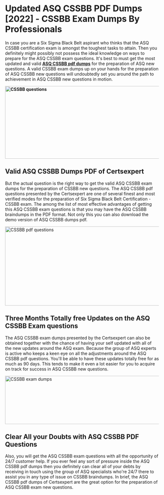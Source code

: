 <h1><strong>Updated ASQ CSSBB PDF Dumps [2022] - CSSBB Exam Dumps By Professionals&nbsp;</strong></h1>
<p><span style="font-weight: 400;">In case you are a Six Sigma Black Belt aspirant who thinks that the ASQ CSSBB certification exam is amongst the toughest tasks to attain. Then you definitely might possibly not possess the ideal knowledge on ways to prepare for the ASQ CSSBB exam questions. It's best to must get the most updated and valid <strong><a href="https://www.certsexpert.com/CSSBB-pdf-questions.html">ASQ CSSBB pdf dumps</a></strong> for the preparation of ASQ new questions. A valid  CSSBB exam dumps up on your hands for the preparation of ASQ CSSBB new questions will undoubtedly set you around the path to achievement in ASQ CSSBB new questions in motion.</span></p>
<p><span style="font-weight: 400;"><strong><img style="display: block; margin-left: auto; margin-right: auto;" src="https://i.ibb.co/QXh983F/73475278-2429792180625311-4586132736837681152-n.jpg" alt="CSSBB questions" width="632" height="238" /></strong></span></p>
<h2><strong>Valid ASQ CSSBB Dumps PDF of Certsexpert</strong></h2>
<p><span style="font-weight: 400;">But the actual question is the right way to get the valid ASQ CSSBB exam dumps for the preparation of CSSBB new questions. The ASQ CSSBB pdf questions presented by the Certsexpert are one of several finest and most verified modes for the preparation of Six Sigma Black Belt Certification - CSSBB exam. The among the list of most effective advantages of getting this ASQ CSSBB exam questions is that you may have the ASQ CSSBB braindumps in the PDF format. Not only this you can also download the demo version of ASQ CSSBB dumps pdf.</span></p>
<p><span style="font-weight: 400;"><img style="display: block; margin-left: auto; margin-right: auto;" src="https://i.ibb.co/Jd8hN2L/76714008-3182067705200142-8735104740007870464-n.jpg" alt="CSSBB pdf questions" width="701" height="259" /></span></p>
<h2><strong>Three Months Totally free Updates on the ASQ CSSBB Exam questions</strong></h2>
<p><span style="font-weight: 400;">The ASQ CSSBB exam dumps presented by the Certsexpert can also be obtained together with the chance of having your self updated with all of the new updates around the ASQ exam. Because the group of ASQ experts is active who keeps a keen eye on all the adjustments around the ASQ CSSBB pdf questions. You'll be able to have these updates totally free for as much as 90 days. This tends to make it even a lot easier for you to acquire on track for success in ASQ CSSBB new questions.</span></p>
<p><span style="font-weight: 400;"><a href="https://www.certsexpert.com/CSSBB-pdf-questions.html"><img style="display: block; margin-left: auto; margin-right: auto;" src="https://i.ibb.co/TMnKrkJ/75398236-424489711531572-5064688549987614720-n.jpg" alt="CSSBB exam dumps" width="714" height="158" /></a></span></p>
<h2><strong>Clear All your Doubts with ASQ CSSBB PDF Questions</strong></h2>
<p>Also, you will get the ASQ CSSBB exam questions with all the opportunity of 24/7 customer help. If you ever feel any sort of pressure inside the ASQ CSSBB pdf dumps then you definitely can clear all of your debts by receiving in touch using the group of ASQ specialists who're 24/7 there to assist you in any type of issue on  CSSBB braindumps. In brief, the ASQ CSSBB pdf dumps of Certsexpert are the great option for the preparation of ASQ CSSBB exam new questions.</p>
